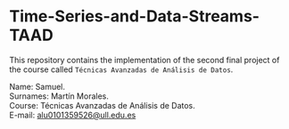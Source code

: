 # Time-Series-and-Data-Streams-TAAD
This repository contains the implementation of the second final project of the course called `Técnicas Avanzadas de Análisis de Datos`.

Name: Samuel.\
Surnames: Martín Morales.\
Course: Técnicas Avanzadas de Análisis de Datos.\
E-mail: alu0101359526@ull.edu.es
